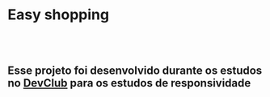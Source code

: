 <h1>Easy shopping</h1>
<br>
<br>
<h2>Esse projeto foi desenvolvido durante os estudos no <a href="https://aulas.devclub.com.br/m/courses">DevClub</a> para os estudos de responsividade</h2>
